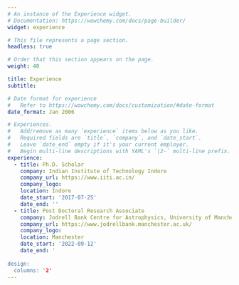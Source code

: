```yaml
---
# An instance of the Experience widget.
# Documentation: https://wowchemy.com/docs/page-builder/
widget: experience

# This file represents a page section.
headless: true

# Order that this section appears on the page.
weight: 40

title: Experience
subtitle:

# Date format for experience
#   Refer to https://wowchemy.com/docs/customization/#date-format
date_format: Jan 2006

# Experiences.
#   Add/remove as many `experience` items below as you like.
#   Required fields are `title`, `company`, and `date_start`.
#   Leave `date_end` empty if it's your current employer.
#   Begin multi-line descriptions with YAML's `|2-` multi-line prefix.
experience:
  - title: Ph.D. Scholar
    company: Indian Institute of Technology Indore
    company_url: https://www.iiti.ac.in/
    company_logo: 
    location: Indore
    date_start: '2017-07-25'
    date_end: ''
  - title: Post Doctoral Research Associate
    company: Jodrell Bank Centre for Astrophysics, University of Manchester
    company_url: https://www.jodrellbank.manchester.ac.uk/
    company_logo: 
    location: Manchester
    date_start: '2022-09-12'
    date_end: '
 
design:
  columns: '2'
---
```

